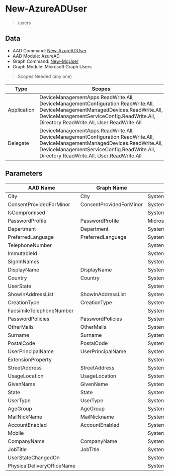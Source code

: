 # New-AzureADUser

> /users

## Data

+ AAD Command: [New-AzureADUser](https://docs.microsoft.com/en-us/powershell/module/AzureAD/New-AzureADUser)
+ AAD Module: AzureAD
+ Graph Command: [New-MgUser](https://docs.microsoft.com/en-us/powershell/module/Microsoft.Graph.Users/New-MgUser)
+ Graph Module: Microsoft.Graph.Users

> Scopes Needed (any one)

|Type|Scopes|
|---|---|
|Application|DeviceManagementApps.ReadWrite.All, DeviceManagementConfiguration.ReadWrite.All, DeviceManagementManagedDevices.ReadWrite.All, DeviceManagementServiceConfig.ReadWrite.All, Directory.ReadWrite.All, User.ReadWrite.All|
|Delegate|DeviceManagementApps.ReadWrite.All, DeviceManagementConfiguration.ReadWrite.All, DeviceManagementManagedDevices.ReadWrite.All, DeviceManagementServiceConfig.ReadWrite.All, Directory.ReadWrite.All, User.ReadWrite.All|

## Parameters

|AAD Name|Graph Name|AAD Type|Graph Type|Infos|
|---|---|---|---|---|
|City|City|System.String|System.String||
|ConsentProvidedForMinor|ConsentProvidedForMinor|System.String|System.String||
|IsCompromised||System.Nullable/System.Boolean|||
|PasswordProfile|PasswordProfile|Microsoft.Open.AzureAD.Model.PasswordProfile|Microsoft.Graph.PowerShell.Models.IMicrosoftGraphPasswordProfile||
|Department|Department|System.String|System.String||
|PreferredLanguage|PreferredLanguage|System.String|System.String||
|TelephoneNumber||System.String|||
|ImmutableId||System.String|||
|SignInNames||System.Collections.Generic.List/Microsoft.Open.AzureAD.Model.SignInName|||
|DisplayName|DisplayName|System.String|System.String||
|Country|Country|System.String|System.String||
|UserState||System.String|||
|ShowInAddressList|ShowInAddressList|System.Nullable/System.Boolean|System.Management.Automation.SwitchParameter||
|CreationType|CreationType|System.String|System.String||
|FacsimileTelephoneNumber||System.String|||
|PasswordPolicies|PasswordPolicies|System.String|System.String||
|OtherMails|OtherMails|System.Collections.Generic.List/System.String|System.String[]||
|Surname|Surname|System.String|System.String||
|PostalCode|PostalCode|System.String|System.String||
|UserPrincipalName|UserPrincipalName|System.String|System.String||
|ExtensionProperty||System.Collections.Generic.Dictionary`2[[System.String|||
|StreetAddress|StreetAddress|System.String|System.String||
|UsageLocation|UsageLocation|System.String|System.String||
|GivenName|GivenName|System.String|System.String||
|State|State|System.String|System.String||
|UserType|UserType|System.String|System.String||
|AgeGroup|AgeGroup|System.String|System.String||
|MailNickName|MailNickname|System.String|System.String||
|AccountEnabled|AccountEnabled|System.Nullable/System.Boolean|System.Management.Automation.SwitchParameter||
|Mobile||System.String|||
|CompanyName|CompanyName|System.String|System.String||
|JobTitle|JobTitle|System.String|System.String||
|UserStateChangedOn||System.String|||
|PhysicalDeliveryOfficeName||System.String|||

